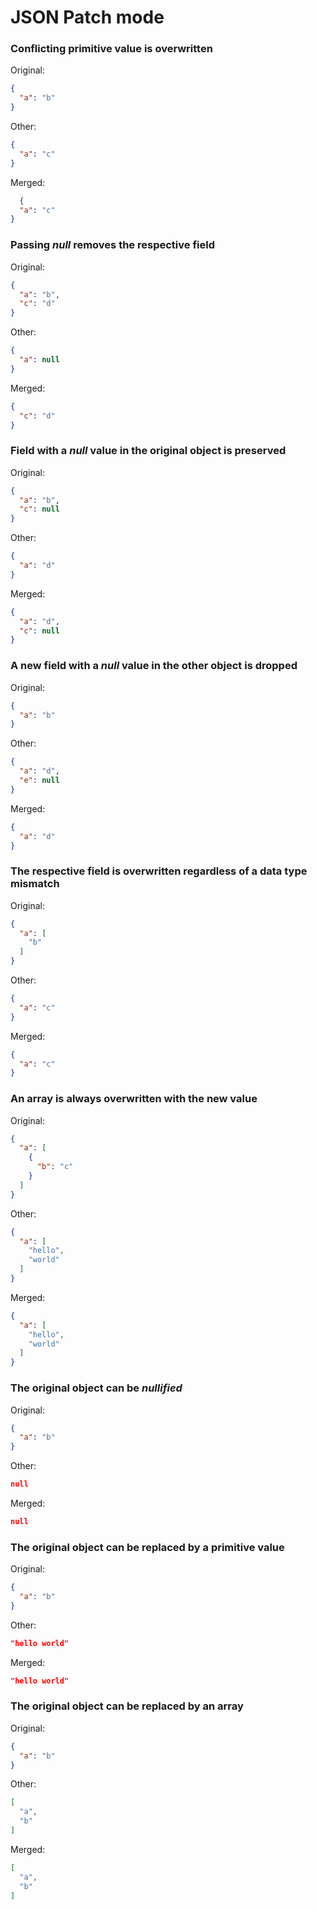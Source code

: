 # JSON Patch mode

### Conflicting primitive value is overwritten

Original:

```json
{
  "a": "b"
}
```

Other:

```json
{
  "a": "c"
}
```

Merged:

```json
  {
  "a": "c"
}
```

### Passing _null_ removes the respective field

Original:

```json
{
  "a": "b",
  "c": "d"
}
```

Other:

```json
{
  "a": null
}
```

Merged:

```json
{
  "c": "d"
}
```

### Field with a _null_ value in the original object is preserved

Original:

```json
{
  "a": "b",
  "c": null
}
```

Other:

```json
{
  "a": "d"
}
```

Merged:

```json
{
  "a": "d",
  "c": null
}
```

### A new field with a _null_ value in the other object is dropped
Original:

```json
{
  "a": "b"
}
```

Other:

```json
{
  "a": "d",
  "e": null
}
```

Merged:

```json
{
  "a": "d"
}
```

### The respective field is overwritten regardless of a data type mismatch

Original:

```json
{
  "a": [
    "b"
  ]
}
```

Other:

```json
{
  "a": "c"
}
```

Merged:

```json
{
  "a": "c"
}
```

### An array is always overwritten with the new value

Original:

```json
{
  "a": [
    {
      "b": "c"
    }
  ]
}
```

Other:

```json
{
  "a": [
    "hello",
    "world"
  ]
}
```

Merged:

```json
{
  "a": [
    "hello",
    "world"
  ]
}
```

### The original object can be _nullified_

Original:

```json
{
  "a": "b"
}
```

Other:

```json
null
```

Merged:

```json
null
```

### The original object can be replaced by a primitive value

Original:

```json
{
  "a": "b"
}
```

Other:

```json
"hello world"
```

Merged:

```json
"hello world"
```

### The original object can be replaced by an array

Original:

```json
{
  "a": "b"
}
```

Other:

```json
[
  "a",
  "b"
]
```

Merged:

```json
[
  "a",
  "b"
]
```
